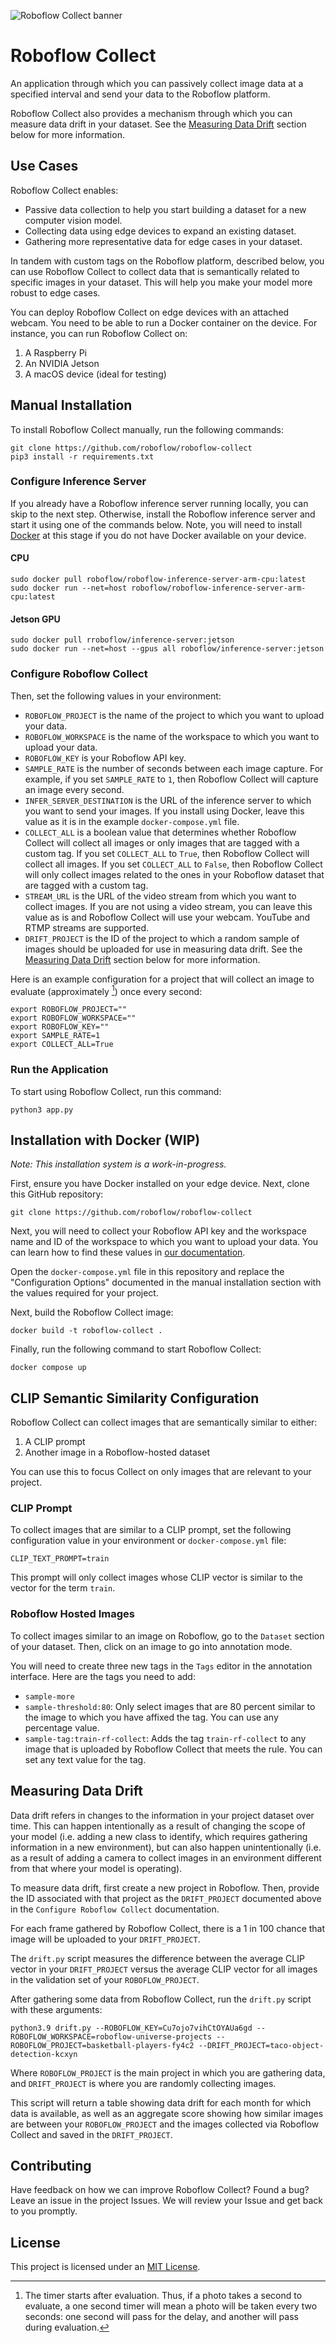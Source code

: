 ![Roboflow Collect banner](https://media.roboflow.com/collect/rf-collect.jpg?updatedAt=1680885477994)

# Roboflow Collect

An application through which you can passively collect image data at a specified interval and send your data to the Roboflow platform.

Roboflow Collect also provides a mechanism through which you can measure data drift in your dataset. See the [Measuring Data Drift](#measuring-data-drift) section below for more information.

## Use Cases

Roboflow Collect enables:

- Passive data collection to help you start building a dataset for a new computer vision model.
- Collecting data using edge devices to expand an existing dataset.
- Gathering more representative data for edge cases in your dataset.

In tandem with custom tags on the Roboflow platform, described below, you can use Roboflow Collect to collect data that is semantically related to specific images in your dataset. This will help you make your model more robust to edge cases.

You can deploy Roboflow Collect on edge devices with an attached webcam. You need to be able to run a Docker container on the device. For instance, you can run Roboflow Collect on:

1. A Raspberry Pi
2. An NVIDIA Jetson
3. A macOS device (ideal for testing)

## Manual Installation

To install Roboflow Collect manually, run the following commands:

```
git clone https://github.com/roboflow/roboflow-collect
pip3 install -r requirements.txt
```

### Configure Inference Server

If you already have a Roboflow inference server running locally, you can skip to the next step. Otherwise, install the Roboflow inference server and start it using one of the commands below. Note, you will need to install [Docker](https://docs.docker.com/get-docker/) at this stage if you do not have Docker available on your device.

#### CPU

```
sudo docker pull roboflow/roboflow-inference-server-arm-cpu:latest
sudo docker run --net=host roboflow/roboflow-inference-server-arm-cpu:latest
```

#### Jetson GPU

```
sudo docker pull rroboflow/inference-server:jetson
sudo docker run --net=host --gpus all roboflow/inference-server:jetson
```

### Configure Roboflow Collect

Then, set the following values in your environment: 

- `ROBOFLOW_PROJECT` is the name of the project to which you want to upload your data.
- `ROBOFLOW_WORKSPACE` is the name of the workspace to which you want to upload your data.
- `ROBOFLOW_KEY` is your Roboflow API key.
- `SAMPLE_RATE` is the number of seconds between each image capture. For example, if you set `SAMPLE_RATE` to `1`, then Roboflow Collect will capture an image every second.
- `INFER_SERVER_DESTINATION` is the URL of the inference server to which you want to send your images. If you install using Docker, leave this value as it is in the example `docker-compose.yml` file.
- `COLLECT_ALL` is a boolean value that determines whether Roboflow Collect will collect all images or only images that are tagged with a custom tag. If you set `COLLECT_ALL` to `True`, then Roboflow Collect will collect all images. If you set `COLLECT_ALL` to `False`, then Roboflow Collect will only collect images related to the ones in your Roboflow dataset that are tagged with a custom tag.
- `STREAM_URL` is the URL of the video stream from which you want to collect images. If you are not using a video stream, you can leave this value as is and Roboflow Collect will use your webcam. YouTube and RTMP streams are supported.
- `DRIFT_PROJECT` is the ID of the project to which a random sample of images should be uploaded for use in measuring data drift. See the [Measuring Data Drift](#measuring-data-drift) section below for more information.

Here is an example configuration for a project that will collect an image to evaluate (approximately [^1]) once every second:

```
export ROBOFLOW_PROJECT=""
export ROBOFLOW_WORKSPACE=""
export ROBOFLOW_KEY=""
export SAMPLE_RATE=1
export COLLECT_ALL=True
```

### Run the Application

To start using Roboflow Collect, run this command:

```
python3 app.py
```

## Installation with Docker (WIP)

*Note: This installation system is a work-in-progress.*

First, ensure you have Docker installed on your edge device. Next, clone this GitHub repository:

```
git clone https://github.com/roboflow/roboflow-collect
```

Next, you will need to collect your Roboflow API key and the workspace name and ID of the workspace to which you want to upload your data. You can learn how to find these values in [our documentation](https://docs.roboflow.com/rest-api#how-to-find-your-model-id-and-version).

Open the `docker-compose.yml` file in this repository and replace the "Configuration Options" documented in the manual installation section with the values required for your project.

Next, build the Roboflow Collect image:

```
docker build -t roboflow-collect .
```

Finally, run the following command to start Roboflow Collect:

```
docker compose up
```

## CLIP Semantic Similarity Configuration

Roboflow Collect can collect images that are semantically similar to either:

1. A CLIP prompt
2. Another image in a Roboflow-hosted dataset

You can use this to focus Collect on only images that are relevant to your project.

### CLIP Prompt

To collect images that are similar to a CLIP prompt, set the following configuration value in your environment or `docker-compose.yml` file:

```
CLIP_TEXT_PROMPT=train
```

This prompt will only collect images whose CLIP vector is similar to the vector for the term `train`.

### Roboflow Hosted Images

To collect images similar to an image on Roboflow, go to the `Dataset` section of your dataset. Then, click on an image to go into annotation mode.

You will need to create three new tags in the `Tags` editor in the annotation interface. Here are the tags you need to add:

- `sample-more`
- `sample-threshold:80`: Only select images that are 80 percent similar to the image to which you have affixed the tag. You can use any percentage value.
- `sample-tag:train-rf-collect`: Adds the tag `train-rf-collect` to any image that is uploaded by Roboflow Collect that meets the rule. You can set any text value for the tag.

## Measuring Data Drift

Data drift refers in changes to the information in your project dataset over time. This can happen intentionally as a result of changing the scope of your model (i.e. adding a new class to identify, which requires gathering information in a new environment), but can also happen unintentionally (i.e. as a result of adding a camera to collect images in an environment different from that where your model is operating).

To measure data drift, first create a new project in Roboflow. Then, provide the ID associated with that project as the `DRIFT_PROJECT` documented above in the `Configure Roboflow Collect` documentation.

For each frame gathered by Roboflow Collect, there is a 1 in 100 chance that image will be uploaded to your `DRIFT_PROJECT`.

The `drift.py` script measures the difference between the average CLIP vector in your `DRIFT_PROJECT` versus the average CLIP vector for all images in the validation set of your `ROBOFLOW_PROJECT`.

After gathering some data from Roboflow Collect, run the `drift.py` script with these arguments:

```
python3.9 drift.py --ROBOFLOW_KEY=Cu7ojo7vihCtOYAUa6gd --ROBOFLOW_WORKSPACE=roboflow-universe-projects --ROBOFLOW_PROJECT=basketball-players-fy4c2 --DRIFT_PROJECT=taco-object-detection-kcxyn
```

Where `ROBOFLOW_PROJECT` is the main project in which you are gathering data, and `DRIFT_PROJECT` is where you are randomly collecting images.

This script will return a table showing data drift for each month for which data is available, as well as an aggregate score showing how similar images are between your `ROBOFLOW_PROJECT` and the images collected via Roboflow Collect and saved in the `DRIFT_PROJECT`.

## Contributing

Have feedback on how we can improve Roboflow Collect? Found a bug? Leave an issue in the project Issues. We will review your Issue and get back to you promptly.

## License

This project is licensed under an [MIT License](LICENSE).

[^1]: The timer starts after evaluation. Thus, if a photo takes a second to evaluate, a one second timer will mean a photo will be taken every two seconds: one second will pass for the delay, and another will pass during evaluation.
